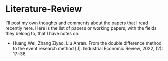 # Literature-Review
I'll post my own thoughts and comments about the papers that I read recently here. 
Here is the list of papers or working papers, with the fields they belong to, that I have notes on:
* Huang Wei, Zhang Ziyao, Liu Anran. From the double difference method to the event research method [J]. Industrial Economic Review, 2022, (2): 17~36.
